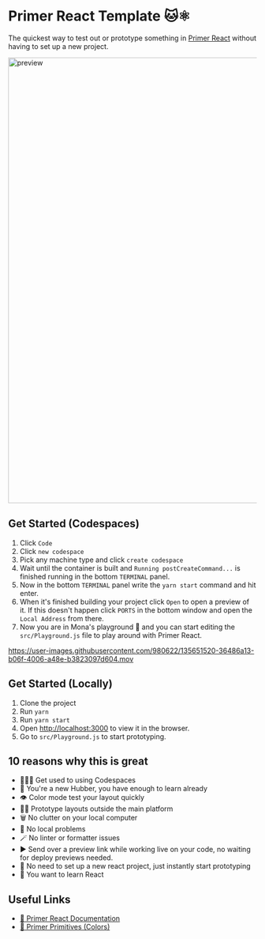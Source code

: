 # Primer React Template 🐱⚛️

The quickest way to test out or prototype something in [Primer React](https://primer.style/react/) without having to set up a new project.

<img width="902" alt="preview" src="https://user-images.githubusercontent.com/980622/133642956-9eba4d44-ce66-434f-afe0-a88be0104682.png">

## Get Started (Codespaces)

1. Click `Code`
2. Click `new codespace`
3. Pick any machine type and click `create codespace`
4. Wait until the container is built and `Running postCreateCommand...` is finished running in the bottom `TERMINAL` panel.
5. Now in the bottom `TERMINAL` panel write the `yarn start` command and hit enter.
6. When it's finished building your project click `Open` to open a preview of it. If this doesn't happen click `PORTS` in the bottom window and open the `Local Address` from there.
7. Now you are in Mona's playground 🎉 and you can start editing the `src/Playground.js` file to play around with Primer React.

https://user-images.githubusercontent.com/980622/135651520-36486a13-b06f-4006-a48e-b3823097d604.mov

## Get Started (Locally)

1. Clone the project
2. Run `yarn`
3. Run `yarn start`
4. Open [http://localhost:3000](http://localhost:3000) to view it in the browser.
5. Go to `src/Playground.js` to start prototyping.

## 10 reasons why this is great
- 🧑🏻‍💻 Get used to using Codespaces
- 🥺 You're a new Hubber, you have enough to learn already
- 👁 Color mode test your layout quickly
- 🧖‍♀️ Prototype layouts outside the main platform
- 🗑 No clutter on your local computer
- 🥴 No local problems
- 🪄 No linter or formatter issues
- ▶️ Send over a preview link while working live on your code, no waiting for deploy previews needed.
- 🚀 No need to set up a new react project, just instantly start prototyping
- 🧪 You want to learn React

## Useful Links
- [🧠 Primer React Documentation](https://primer.style/react/)
- [🌈 Primer Primitives (Colors)](https://primer.style/primitives/colors)
